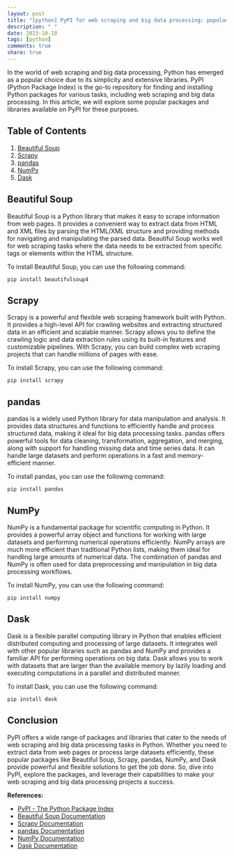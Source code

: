 ```yaml
---
layout: post
title: "[python] PyPI for web scraping and big data processing: popular packages and libraries"
description: " "
date: 2023-10-18
tags: [python]
comments: true
share: true
---
```


In the world of web scraping and big data processing, Python has emerged as a popular choice due to its simplicity and extensive libraries. PyPI (Python Package Index) is the go-to repository for finding and installing Python packages for various tasks, including web scraping and big data processing. In this article, we will explore some popular packages and libraries available on PyPI for these purposes.

## Table of Contents
1. [Beautiful Soup](#beautiful-soup)
2. [Scrapy](#scrapy)
3. [pandas](#pandas)
4. [NumPy](#numpy)
5. [Dask](#dask)

## <a name="beautiful-soup"></a>Beautiful Soup
Beautiful Soup is a Python library that makes it easy to scrape information from web pages. It provides a convenient way to extract data from HTML and XML files by parsing the HTML/XML structure and providing methods for navigating and manipulating the parsed data. Beautiful Soup works well for web scraping tasks where the data needs to be extracted from specific tags or elements within the HTML structure.

To install Beautiful Soup, you can use the following command:
```
pip install beautifulsoup4
```

## <a name="scrapy"></a>Scrapy
Scrapy is a powerful and flexible web scraping framework built with Python. It provides a high-level API for crawling websites and extracting structured data in an efficient and scalable manner. Scrapy allows you to define the crawling logic and data extraction rules using its built-in features and customizable pipelines. With Scrapy, you can build complex web scraping projects that can handle millions of pages with ease.

To install Scrapy, you can use the following command:
```
pip install scrapy
```

## <a name="pandas"></a>pandas
pandas is a widely used Python library for data manipulation and analysis. It provides data structures and functions to efficiently handle and process structured data, making it ideal for big data processing tasks. pandas offers powerful tools for data cleaning, transformation, aggregation, and merging, along with support for handling missing data and time series data. It can handle large datasets and perform operations in a fast and memory-efficient manner.

To install pandas, you can use the following command:
```
pip install pandas
```

## <a name="numpy"></a>NumPy
NumPy is a fundamental package for scientific computing in Python. It provides a powerful array object and functions for working with large datasets and performing numerical operations efficiently. NumPy arrays are much more efficient than traditional Python lists, making them ideal for handling large amounts of numerical data. The combination of pandas and NumPy is often used for data preprocessing and manipulation in big data processing workflows.

To install NumPy, you can use the following command:
```
pip install numpy
```

## <a name="dask"></a>Dask
Dask is a flexible parallel computing library in Python that enables efficient distributed computing and processing of large datasets. It integrates well with other popular libraries such as pandas and NumPy and provides a familiar API for performing operations on big data. Dask allows you to work with datasets that are larger than the available memory by lazily loading and executing computations in a parallel and distributed manner.

To install Dask, you can use the following command:
```
pip install dask
```

## Conclusion
PyPI offers a wide range of packages and libraries that cater to the needs of web scraping and big data processing tasks in Python. Whether you need to extract data from web pages or process large datasets efficiently, these popular packages like Beautiful Soup, Scrapy, pandas, NumPy, and Dask provide powerful and flexible solutions to get the job done. So, dive into PyPI, explore the packages, and leverage their capabilities to make your web scraping and big data processing projects a success.

**References:**
- [PyPI - The Python Package Index](https://pypi.org/)
- [Beautiful Soup Documentation](https://www.crummy.com/software/BeautifulSoup/bs4/doc/)
- [Scrapy Documentation](https://docs.scrapy.org/)
- [pandas Documentation](https://pandas.pydata.org/)
- [NumPy Documentation](https://numpy.org/doc/)
- [Dask Documentation](https://docs.dask.org/)